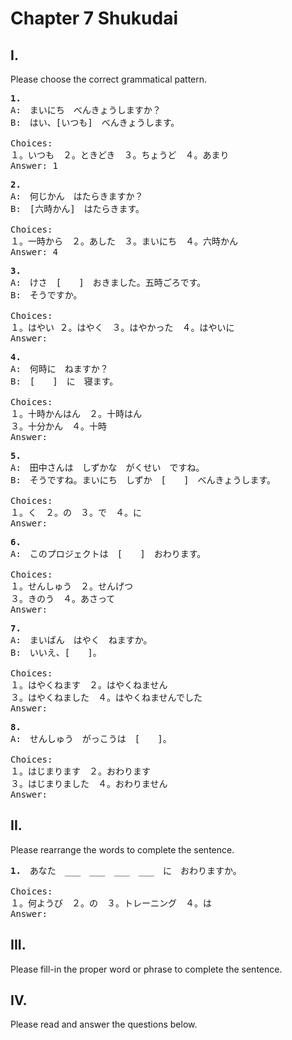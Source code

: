 # Chapter 7 Shukudai

## I.

Please choose the correct grammatical pattern.

<pre>
<b>1.</b>
A:　まいにち　べんきょうしますか？
B:　はい、[いつも]　べんきょうします。

Choices:
１。いつも　２。ときどき　３。ちょうど　４。あまり
Answer: 1
</pre>

<pre>
<b>2.</b>
A:　何じかん　はたらきますか？
B:　[六時かん]　はたらきます。

Choices:
１。一時から　２。あした　３。まいにち　４。六時かん
Answer: 4
</pre>

<pre>
<b>3.</b>
A:　けさ　[　　]　おきました。五時ごろです。
B:　そうですか。

Choices:
１。はやい ２。はやく　３。はやかった　４。はやいに
Answer: 
</pre>

<pre>
<b>4.</b>
A:　何時に　ねますか？
B:　[　　]　に　寝ます。

Choices:
１。十時かんはん　２。十時はん
３。十分かん　４。十時
Answer:
</pre>

<pre>
<b>5.</b>
A:　田中さんは　しずかな　がくせい　ですね。
B:　そうですね。まいにち　しずか　[　　]　べんきょうします。

Choices:
１。く　２。の　３。で　４。に
Answer:
</pre>

<pre>
<b>6.</b>
A:　このプロジェクトは　[　　]　おわります。

Choices:
１。せんしゅう　２。せんげつ
３。きのう　４。あさって
Answer:
</pre>

<pre>
<b>7.</b>
A:　まいばん　はやく　ねますか。
B:　いいえ、[　　]。

Choices:
１。はやくねます　２。はやくねません
３。はやくねました　４。はやくねませんでした
Answer:
</pre>

<pre>
<b>8.</b>
A:　せんしゅう　がっこうは　[　　]。

Choices:
１。はじまります　２。おわります
３。はじまりました　４。おわりません
Answer:
</pre>

## II.

Please rearrange the words to complete the sentence.

<pre>
<b>1.</b>　あなた　___　___　___　___　に　おわりますか。

Choices:
１。何ようび　２。の　３。トレーニング　４。は
Answer:
</pre>

## III.

Please fill-in the proper word or phrase to complete the sentence.

## IV.

Please read and answer the questions below.
